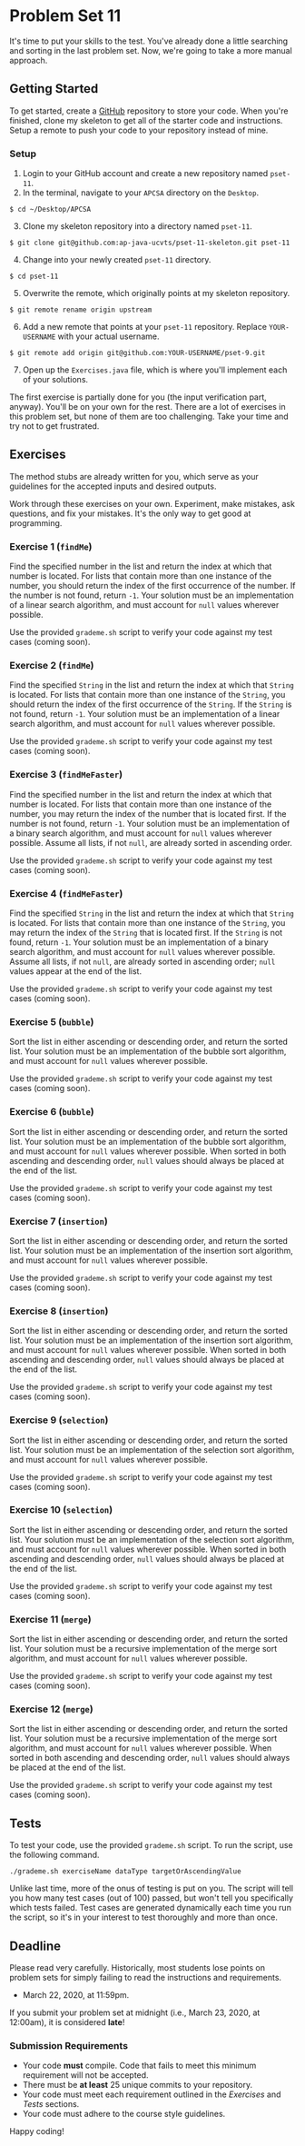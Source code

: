 # Problem Set 11

It's time to put your skills to the test. You've already done a little searching and sorting in the last problem set. Now, we're going to take a more manual approach.

## Getting Started

To get started, create a [GitHub](https://github.com/) repository to store your code. When you're finished, clone my skeleton to get all of the starter code and instructions. Setup a remote to push your code to your repository instead of mine.

### Setup

1. Login to your GitHub account and create a new repository named `pset-11`.
2. In the terminal, navigate to your `APCSA` directory on the `Desktop`.

```
$ cd ~/Desktop/APCSA
```

3. Clone my skeleton repository into a directory named `pset-11`.

```
$ git clone git@github.com:ap-java-ucvts/pset-11-skeleton.git pset-11
```

4. Change into your newly created `pset-11` directory.

```
$ cd pset-11
```

5. Overwrite the remote, which originally points at my skeleton repository.

```
$ git remote rename origin upstream
```

6. Add a new remote that points at your `pset-11` repository. Replace `YOUR-USERNAME` with your actual username.

```
$ git remote add origin git@github.com:YOUR-USERNAME/pset-9.git
```

7. Open up the `Exercises.java` file, which is where you'll implement each of your solutions.

The first exercise is partially done for you (the input verification part, anyway). You'll be on your own for the rest. There are a lot of exercises in this problem set, but none of them are too challenging. Take your time and try not to get frustrated.

## Exercises

The method stubs are already written for you, which serve as your guidelines for the accepted inputs and desired outputs.

Work through these exercises on your own. Experiment, make mistakes, ask questions, and fix your mistakes. It's the only way to get good at programming.

### Exercise 1 (`findMe`)

Find the specified number in the list and return the index at which that number is located. For lists that contain more than one instance of the number, you should return the index of the first occurrence of the number. If the number is not found, return `-1`. Your solution must be an implementation of a linear search algorithm, and must account for `null` values wherever possible.

Use the provided `grademe.sh` script to verify your code against my test cases (coming soon).

### Exercise 2 (`findMe`)

Find the specified `String` in the list and return the index at which that `String` is located. For lists that contain more than one instance of the `String`, you should return the index of the first occurrence of the `String`. If the `String` is not found, return `-1`. Your solution must be an implementation of a linear search algorithm, and must account for `null` values wherever possible.

Use the provided `grademe.sh` script to verify your code against my test cases (coming soon).

### Exercise 3 (`findMeFaster`)

Find the specified number in the list and return the index at which that number is located. For lists that contain more than one instance of the number, you may return the index of the number that is located first. If the number is not found, return `-1`. Your solution must be an implementation of a binary search algorithm, and must account for `null` values wherever possible. Assume all lists, if not `null`, are already sorted in ascending order.

Use the provided `grademe.sh` script to verify your code against my test cases (coming soon).

### Exercise 4 (`findMeFaster`)

Find the specified `String` in the list and return the index at which that `String` is located. For lists that contain more than one instance of the `String`, you may return the index of the `String` that is located first. If the `String` is not found, return `-1`. Your solution must be an implementation of a binary search algorithm, and must account for `null` values wherever possible. Assume all lists, if not `null`, are already sorted in ascending order; `null` values appear at the end of the list.

Use the provided `grademe.sh` script to verify your code against my test cases (coming soon).

### Exercise 5 (`bubble`)

Sort the list in either ascending or descending order, and return the sorted list. Your solution must be an implementation of the bubble sort algorithm, and must account for `null` values wherever possible.

Use the provided `grademe.sh` script to verify your code against my test cases (coming soon).

### Exercise 6 (`bubble`)

Sort the list in either ascending or descending order, and return the sorted list. Your solution must be an implementation of the bubble sort algorithm, and must account for `null` values wherever possible. When sorted in both ascending and descending order, `null` values should always be placed at the end of the list.

Use the provided `grademe.sh` script to verify your code against my test cases (coming soon).

### Exercise 7 (`insertion`)

Sort the list in either ascending or descending order, and return the sorted list. Your solution must be an implementation of the insertion sort algorithm, and must account for `null` values wherever possible.

Use the provided `grademe.sh` script to verify your code against my test cases (coming soon).

### Exercise 8 (`insertion`)

Sort the list in either ascending or descending order, and return the sorted list. Your solution must be an implementation of the insertion sort algorithm, and must account for `null` values wherever possible. When sorted in both ascending and descending order, `null` values should always be placed at the end of the list.

Use the provided `grademe.sh` script to verify your code against my test cases (coming soon).

### Exercise 9 (`selection`)

Sort the list in either ascending or descending order, and return the sorted list. Your solution must be an implementation of the selection sort algorithm, and must account for `null` values wherever possible.

Use the provided `grademe.sh` script to verify your code against my test cases (coming soon).

### Exercise 10 (`selection`)

Sort the list in either ascending or descending order, and return the sorted list. Your solution must be an implementation of the selection sort algorithm, and must account for `null` values wherever possible. When sorted in both ascending and descending order, `null` values should always be placed at the end of the list.

Use the provided `grademe.sh` script to verify your code against my test cases (coming soon).

### Exercise 11 (`merge`)

Sort the list in either ascending or descending order, and return the sorted list. Your solution must be a recursive implementation of the merge sort algorithm, and must account for `null` values wherever possible.

Use the provided `grademe.sh` script to verify your code against my test cases (coming soon).

### Exercise 12 (`merge`)

Sort the list in either ascending or descending order, and return the sorted list. Your solution must be a recursive implementation of the merge sort algorithm, and must account for `null` values wherever possible. When sorted in both ascending and descending order, `null` values should always be placed at the end of the list.

Use the provided `grademe.sh` script to verify your code against my test cases (coming soon).

## Tests

To test your code, use the provided `grademe.sh` script. To run the script, use the following command.

```
./grademe.sh exerciseName dataType targetOrAscendingValue
```

Unlike last time, more of the onus of testing is put on you. The script will tell you how many test cases (out of 100) passed, but won't tell you specifically which tests failed. Test cases are generated dynamically each time you run the script, so it's in your interest to test thoroughly and more than once.

## Deadline

Please read very carefully. Historically, most students lose points on problem sets for simply failing to read the instructions and requirements.

- March 22, 2020, at 11:59pm.

If you submit your problem set at midnight (i.e., March 23, 2020, at 12:00am), it is considered **late**!

### Submission Requirements

- Your code **must** compile. Code that fails to meet this minimum requirement will not be accepted.
- There must be **at least** 25 unique commits to your repository.
- Your code must meet each requirement outlined in the _Exercises_ and _Tests_ sections.
- Your code must adhere to the course style guidelines.

Happy coding!
